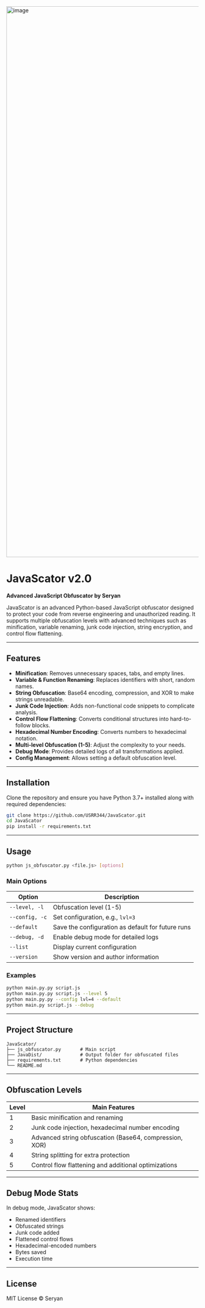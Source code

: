 <img width="1920" height="1440" alt="image" src="https://github.com/user-attachments/assets/9a282fa2-4cc5-4652-9d89-ac5c9980600f" />

# JavaScator v2.0
**Advanced JavaScript Obfuscator by Seryan**

JavaScator is an advanced Python-based JavaScript obfuscator designed to protect your code from reverse engineering and unauthorized reading. It supports multiple obfuscation levels with advanced techniques such as minification, variable renaming, junk code injection, string encryption, and control flow flattening.

---

## Features

- **Minification**: Removes unnecessary spaces, tabs, and empty lines.
- **Variable & Function Renaming**: Replaces identifiers with short, random names.
- **String Obfuscation**: Base64 encoding, compression, and XOR to make strings unreadable.
- **Junk Code Injection**: Adds non-functional code snippets to complicate analysis.
- **Control Flow Flattening**: Converts conditional structures into hard-to-follow blocks.
- **Hexadecimal Number Encoding**: Converts numbers to hexadecimal notation.
- **Multi-level Obfuscation (1-5)**: Adjust the complexity to your needs.
- **Debug Mode**: Provides detailed logs of all transformations applied.
- **Config Management**: Allows setting a default obfuscation level.

---

## Installation

Clone the repository and ensure you have Python 3.7+ installed along with required dependencies:

```bash
git clone https://github.com/USRR344/JavaScator.git
cd JavaScator
pip install -r requirements.txt
````

---

## Usage

```bash
python js_obfuscator.py <file.js> [options]
```

### Main Options

| Option         | Description                                       |
| -------------- | ------------------------------------------------- |
| `--level, -l`  | Obfuscation level (1-5)                           |
| `--config, -c` | Set configuration, e.g., `lvl=3`                  |
| `--default`    | Save the configuration as default for future runs |
| `--debug, -d`  | Enable debug mode for detailed logs               |
| `--list`       | Display current configuration                     |
| `--version`    | Show version and author information               |

### Examples

```bash
python main.py.py script.js
python main.py.py script.js --level 5
python main.py.py --config lvl=4 --default
python main.py script.js --debug
```

---

## Project Structure

```
JavaScator/
├── js_obfuscator.py       # Main script
├── JavaDist/              # Output folder for obfuscated files
├── requirements.txt       # Python dependencies
└── README.md
```

---

## Obfuscation Levels

| Level | Main Features                                          |
| ----- | ------------------------------------------------------ |
| 1     | Basic minification and renaming                        |
| 2     | Junk code injection, hexadecimal number encoding       |
| 3     | Advanced string obfuscation (Base64, compression, XOR) |
| 4     | String splitting for extra protection                  |
| 5     | Control flow flattening and additional optimizations   |

---

## Debug Mode Stats

In debug mode, JavaScator shows:

* Renamed identifiers
* Obfuscated strings
* Junk code added
* Flattened control flows
* Hexadecimal-encoded numbers
* Bytes saved
* Execution time

---

## License

MIT License © Seryan



